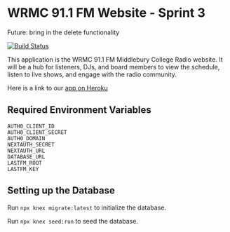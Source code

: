 # WRMC 91.1 FM Website - Sprint 3
Future: bring in the delete functionality

[![Build Status](https://travis-ci.com/csci312-s21/project-blackberry-binturong.svg?branch=main)](https://travis-ci.com/csci312-s21/project-blackberry-binturong)

This application is the WRMC 91.1 FM Middlebury College Radio website. It will be a hub for listeners, DJs, and board members to view the schedule, listen to live shows, and engage with the radio community.

Here is a link to our [app on Heroku](https://wrmc-website.herokuapp.com/)

## Required Environment Variables

```
AUTH0_CLIENT_ID
AUTH0_CLIENT_SECRET
AUTH0_DOMAIN
NEXTAUTH_SECRET
NEXTAUTH_URL
DATABASE_URL
LASTFM_ROOT
LASTFM_KEY
```

## Setting up the Database

Run `npx knex migrate:latest` to initialize the database.

Run `npx knex seed:run` to seed the database.